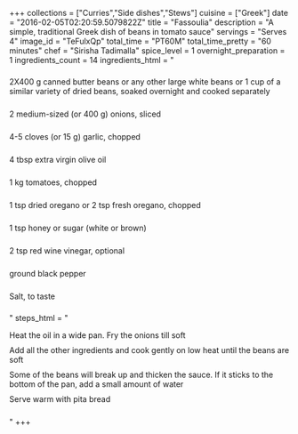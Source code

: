+++
collections = ["Curries","Side dishes","Stews"]
cuisine = ["Greek"]
date = "2016-02-05T02:20:59.5079822Z"
title = "Fassoulia"
description = "A simple, traditional Greek dish of beans in tomato sauce"
servings = "Serves 4"
image_id = "TeFulxQp"
total_time = "PT60M"
total_time_pretty = "60 minutes"
chef = "Sirisha Tadimalla"
spice_level = 1
overnight_preparation = 1
ingredients_count = 14
ingredients_html = "<ul style='padding-left: 0; list-style: none;'><li itemprop='recipeIngredient' style='margin: 8px 0px;padding: 8px 0px;'>2X400 g canned butter beans or any other large white beans or 1 cup of a similar variety of dried beans, soaked overnight and cooked separately</li><li itemprop='recipeIngredient' style='margin: 8px 0px;padding: 8px 0px;'>2 medium-sized (or 400 g) onions, sliced</li><li itemprop='recipeIngredient' style='margin: 8px 0px;padding: 8px 0px;'>4-5 cloves (or 15 g) garlic, chopped</li><li itemprop='recipeIngredient' style='margin: 8px 0px;padding: 8px 0px;'>4 tbsp extra virgin olive oil</li><li itemprop='recipeIngredient' style='margin: 8px 0px;padding: 8px 0px;'>1 kg tomatoes, chopped</li><li itemprop='recipeIngredient' style='margin: 8px 0px;padding: 8px 0px;'>1 tsp dried oregano or 2 tsp fresh oregano, chopped</li><li itemprop='recipeIngredient' style='margin: 8px 0px;padding: 8px 0px;'>1 tsp honey or sugar (white or brown)</li><li itemprop='recipeIngredient' style='margin: 8px 0px;padding: 8px 0px;'>2 tsp red wine vinegar, optional</li><li itemprop='recipeIngredient' style='margin: 8px 0px;padding: 8px 0px;'>ground black pepper</li><li itemprop='recipeIngredient' style='margin: 8px 0px;padding: 8px 0px;'>Salt, to taste</li></ul>"
steps_html = "<ol style='list-style: none inside; padding-left: 0px;'><li style='padding-bottom: 10px;'><i class='step-track-icon fa fa-square-o'></i><span class='step-text' itemprop='recipeInstructions'>Heat the oil in a wide pan. Fry the onions till soft</span></li><li style='padding-bottom: 10px;'><i class='step-track-icon fa fa-square-o'></i><span class='step-text' itemprop='recipeInstructions'>Add all the other ingredients and cook gently on low heat until the beans are soft</span></li><li style='padding-bottom: 10px;'><i class='step-track-icon fa fa-square-o'></i><span class='step-text' itemprop='recipeInstructions'>Some of the beans will break up and thicken the sauce. If it sticks to the bottom of the pan, add a small amount of water</span></li><li style='padding-bottom: 10px;'><i class='step-track-icon fa fa-square-o'></i><span class='step-text' itemprop='recipeInstructions'>Serve warm with pita bread</span></li></ol>"
+++
